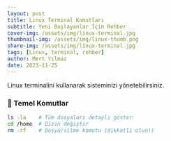 ```yaml
---
layout: post
title: Linux Terminal Komutları
subtitle: Yeni Başlayanlar İçin Rehber
cover-img: /assets/img/linux-terminal.jpg
thumbnail-img: /assets/img/linux-thumb.png
share-img: /assets/img/linux-terminal.jpg
tags: [Linux, terminal, rehber]
author: Mert Yılmaz
date: 2023-11-25
---
```


Linux terminalini kullanarak sisteminizi yönetebilirsiniz.

### **📌 Temel Komutlar**
```sh
ls -la    # Tüm dosyaları detaylı göster
cd /home  # Dizin değiştir
rm -rf    # Dosya/silme komutu (dikkatli olun!)
```
